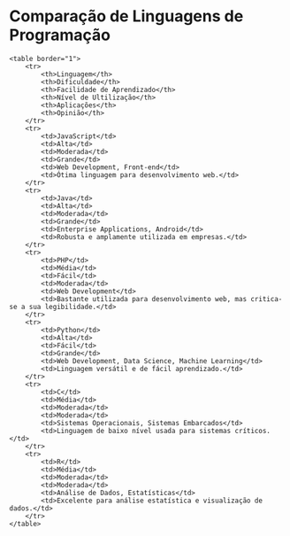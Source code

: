 <!DOCTYPE html>
<html>
<head>
    <title>Comparação de Linguagens de Programação</title>
</head>
<body>
    <h1>Comparação de Linguagens de Programação</h1>
    
    <table border="1">
        <tr>
            <th>Linguagem</th>
            <th>Dificuldade</th>
            <th>Facilidade de Aprendizado</th>
            <th>Nível de Ultilização</th>
            <th>Aplicações</th>
            <th>Opinião</th>
        </tr>
        <tr>
            <td>JavaScript</td>
            <td>Alta</td>
            <td>Moderada</td>
            <td>Grande</td>
            <td>Web Development, Front-end</td>
            <td>Ótima linguagem para desenvolvimento web.</td>
        </tr>
        <tr>
            <td>Java</td>
            <td>Alta</td>
            <td>Moderada</td>
            <td>Grande</td>
            <td>Enterprise Applications, Android</td>
            <td>Robusta e amplamente utilizada em empresas.</td>
        </tr>
        <tr>
            <td>PHP</td>
            <td>Média</td>
            <td>Fácil</td>
            <td>Moderada</td>
            <td>Web Development</td>
            <td>Bastante utilizada para desenvolvimento web, mas critica-se a sua legibilidade.</td>
        </tr>
        <tr>
            <td>Python</td>
            <td>Alta</td>
            <td>Fácil</td>
            <td>Grande</td>
            <td>Web Development, Data Science, Machine Learning</td>
            <td>Linguagem versátil e de fácil aprendizado.</td>
        </tr>
        <tr>
            <td>C</td>
            <td>Média</td>
            <td>Moderada</td>
            <td>Moderada</td>
            <td>Sistemas Operacionais, Sistemas Embarcados</td>
            <td>Linguagem de baixo nível usada para sistemas críticos.</td>
        </tr>
        <tr>
            <td>R</td>
            <td>Média</td>
            <td>Moderada</td>
            <td>Moderada</td>
            <td>Análise de Dados, Estatísticas</td>
            <td>Excelente para análise estatística e visualização de dados.</td>
        </tr>
    </table>
</body>
</html>
